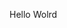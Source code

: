 Hello Wolrd









































































































































































































































































































































































































































































































































































































































































































































































































































































































































































































































































































































































































































































































































































































































































































































































































































































































































































































































































































































































































































































































































































































































































































































































































































